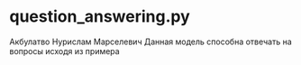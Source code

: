# question_answering.py
Акбулатво Нурислам Марселевич
Данная модель способна отвечать на вопросы исходя из примера 
